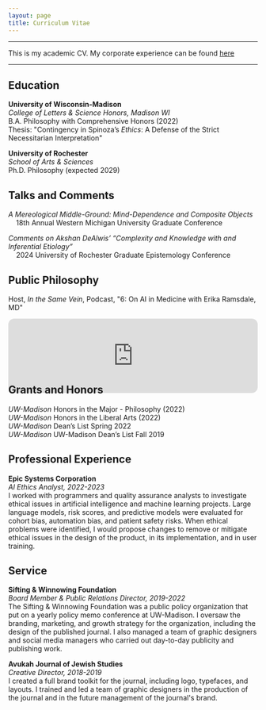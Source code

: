 ```yaml
---
layout: page
title: Curriculum Vitae
---
```

***

This is my academic CV. My corporate experience can be found [here](https://www.linkedin.com/in/dedobbelaere/)

***

## Education

**University of Wisconsin-Madison**\
*College of Letters & Science Honors, Madison WI*\
B.A. Philosophy with Comprehensive Honors (2022)\
Thesis: "Contingency in Spinoza’s *Ethics*: A Defense of the Strict Necessitarian Interpretation"

**University of Rochester**\
*School of Arts & Sciences*\
Ph.D. Philosophy (expected 2029)

## Talks and Comments

*A Mereological Middle-Ground: Mind-Dependence and Composite Objects*\
&nbsp;&nbsp;&nbsp;&nbsp;18th Annual Western Michigan University Graduate Conference

*Comments on Akshan DeAlwis’ “Complexity and Knowledge with and Inferential Etiology”*\
&nbsp;&nbsp;&nbsp;&nbsp;2024 University of Rochester Graduate Epistemology Conference

## Public Philosophy
Host, *In the Same Vein*, Podcast, "6: On AI in Medicine with Erika Ramsdale, MD"
<iframe style="border-radius:12px; margin-bottom:-3rem" src="https://open.spotify.com/embed/episode/7KBSNOnbv5C2CsOe0bjZnI?utm_source=generator" width="100%" height="150" frameBorder="0" allowfullscreen="" allow="autoplay; clipboard-write; encrypted-media; fullscreen; picture-in-picture" loading="lazy"></iframe>

## Grants and Honors

*UW-Madison* Honors in the Major - Philosophy (2022)  \
*UW-Madison* Honors in the Liberal Arts (2022)\
*UW-Madison* Dean’s List Spring 2022\
*UW-Madison* UW-Madison Dean’s List Fall 2019

## Professional Experience

**Epic Systems Corporation**\
*AI Ethics Analyst, 2022-2023*\
I worked with programmers and quality assurance analysts to investigate ethical issues in artificial intelligence and machine learning projects. Large language models, risk scores, and predictive models were evaluated for cohort bias, automation bias, and patient safety risks. When ethical problems were identified, I would propose changes to remove or mitigate ethical issues in the design of the product, in its implementation, and in user training.

## Service

**Sifting & Winnowing Foundation**\
*Board Member & Public Relations Director, 2019-2022*\
The Sifting & Winnowing Foundation was a public policy organization that put on a yearly policy memo conference at UW-Madison. I oversaw the branding, marketing, and growth strategy for the organization, including the design of the published journal. I also managed a team of graphic designers and social media managers who carried out day-to-day publicity and publishing work.

**Avukah Journal of Jewish Studies**\
*Creative Director, 2018-2019*\
I created a full brand toolkit for the journal, including logo, typefaces, and layouts. I trained and led a team of graphic designers in the production of the journal and in the future management of the journal's brand.